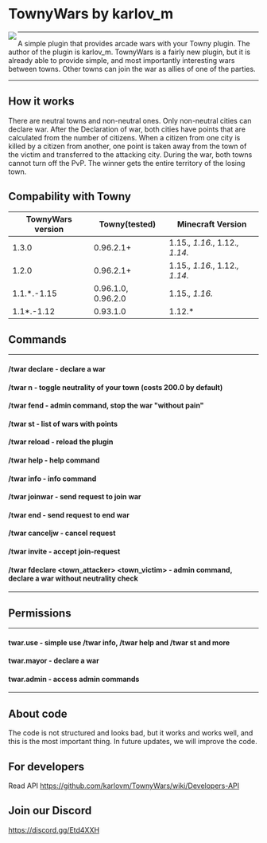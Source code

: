 # TownyWars by karlov_m

<p><img align=left src="https://i.imgur.com/9MjzbiA.png">

___

A simple plugin that provides arcade wars with your Towny plugin. The author of the plugin is karlov_m. TownyWars is a fairly new plugin, but it is already able to provide simple, and most importantly interesting wars between towns. Other towns can join the war as allies of one of the parties.
___

## 
## How it works
There are neutral towns and non-neutral ones. Only non-neutral cities can declare war. After the Declaration of war, both cities have points that are calculated from the number of citizens. When a citizen from one city is killed by a citizen from another, one point is taken away from the town of the victim and transferred to the attacking city. During the war, both towns cannot turn off the PvP. The winner gets the entire territory of the losing town.
## Compability with Towny
| TownyWars version | Towny(tested) | Minecraft Version |
| ------ | ------ | ----- |
| 1.3.0 | 0.96.2.1+  | 1.15.*, 1.16.*, 1.12.*, 1.14.*
| 1.2.0 | 0.96.2.1+  | 1.15.*, 1.16.*, 1.12.*, 1.14.*
| 1.1.*.-1.15 | 0.96.1.0, 0.96.2.0  | 1.15.*, 1.16.*
| 1.1*.-1.12 | 0.93.1.0 | 1.12.*
## Commands

___
#### /twar declare <town> - declare a war
#### /twar n - toggle neutrality of your town (costs 200.0 by default)
#### /twar fend <town> - admin command, stop the war "without pain"
#### /twar st - list of wars with points
#### /twar reload - reload the plugin
#### /twar help - help command
#### /twar info - info command
#### /twar joinwar <town> - send request to join war
#### /twar end - send request to end war
#### /twar canceljw - cancel request
#### /twar invite <town> - accept join-request
#### /twar fdeclare <town_attacker> <town_victim> - admin command, declare a war without neutrality check
___

## Permissions

___

#### twar.use - simple use /twar info, /twar help and /twar st and more
#### twar.mayor - declare a war
#### twar.admin - access admin commands
___

## About code
The code is not structured and looks bad, but it works and works well, and this is the most important thing. In future updates, we will improve the code.

## For developers
Read API
https://github.com/karlovm/TownyWars/wiki/Developers-API

## Join our Discord
https://discord.gg/Etd4XXH
   
